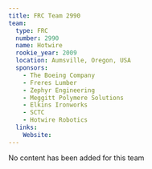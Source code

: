 ```yaml
---
title: FRC Team 2990
team:
  type: FRC
  number: 2990
  name: Hotwire
  rookie_year: 2009
  location: Aumsville, Oregon, USA
  sponsors:
    - The Boeing Company
    - Freres Lumber
    - Zephyr Engineering
    - Meggitt Polymere Solutions
    - Elkins Ironworks
    - SCTC
    - Hotwire Robotics
  links:
    Website: 
---
```

No content has been added for this team